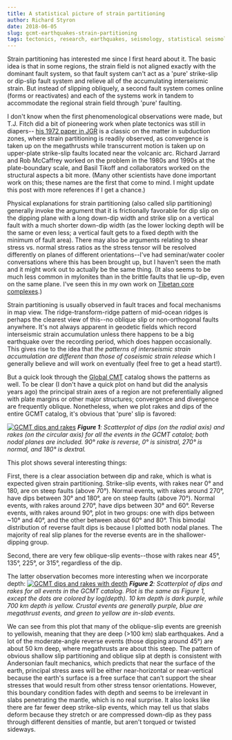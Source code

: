 ```yaml
---
title: A statistical picture of strain partitioning
author: Richard Styron
date: 2018-06-05
slug: gcmt-earthquakes-strain-partitioning
tags: tectonics, research, earthquakes, seismology, statistical seismology
---
```


Strain partitioning has interested me since I first heard about it. The basic 
idea is that in some regions, the strain field is not aligned exactly with the 
dominant fault system, so that fault system can't act as a 'pure' strike-slip 
or dip-slip fault system and relieve all of the accumulating interseismic 
strain. But instead of slipping obliquely, a second fault system comes online 
(forms or reactivates) and each of the systems work in tandem to accommodate 
the regional strain field through 'pure' faulting.

I don't know when the first phenomenological observations were made, but T.J. 
Fitch did a bit of pioneering work when plate tectonics was still in diapers-- 
[his 1972 paper in 
JGR](https://agupubs.onlinelibrary.wiley.com/doi/full/10.1029/JB077i023p04432) 
is a classic on the matter in subduction zones, where strain partitioning is 
readily observed, as convergence is taken up on the megathrusts while 
transcurrent motion is taken up on upper-plate strike-slip faults located near 
the volcanic arc. Richard Jarrard and Rob McCaffrey worked on the problem in 
the 1980s and 1990s at the plate-boundary scale, and Basil Tikoff and 
collaborators worked on the structural aspects a bit more. (Many other 
scientists have done important work on this; these names are the first that 
come to mind. I might update this post with more references if I get a chance.)

Physical explanations for strain partitioning (also called slip partitioning) 
generally invoke the argument that it is frictionally favorable for dip slip on 
the dipping plane with a long down-dip width and strike slip on a vertical 
fault with a much shorter down-dip width (as the lower locking depth will be 
the same or even less; a vertical fault gets to a fixed depth with the minimum 
of fault area). There may also be arguments relating to shear stress vs. normal 
stress ratios as the stress tensor will be resolved differently on planes of 
different orientations--I've had seminar/water cooler conversations where this 
has been brought up, but I haven't seen the math and it might work out to 
actually be the same thing. (It also seems to be much less common in mylonites 
than in the brittle faults that lie up-dip, even on the same plane. I've seen 
this in my own work on [Tibetan core 
complexes](https://agupubs.onlinelibrary.wiley.com/doi/full/10.1002/tect.20053).)

Strain partitioning is usually observed in fault traces and focal mechanisms in 
map view. The ridge-transform-ridge pattern of mid-ocean ridges is perhaps the 
clearest view of this--no oblique slip or non-orthogonal faults anywhere. It's 
not always apparent in geodetic fields which record interseismic strain 
accumulation unless there happens to be a big earthquake over the recording 
period, which does happen occasionally. This gives rise to the idea that *the 
patterns of interseismic strain accumulation are different than those of 
coseismic strain release* which I generally believe and will work on eventually 
(feel free to get a head start!).

But a quick look through the [Global CMT](http://www.globalcmt.org/) catalog 
shows the patterns as well. To be clear (I don't have a quick plot on hand but 
did the analysis years ago) the principal strain axes of a region are not 
preferentially aligned with plate margins or other major structures; 
convergence and divergence are frequently oblique. Nonetheless, when we plot 
rakes and dips of the entire GCMT catalog, it's obvious that 'pure' slip is 
favored:

[![GCMT dips and rakes][gcmt_1]][gcmt_1]
*__Figure 1__: Scatterplot of dips (on the radial axis) and rakes (on the 
circular axis) for all the events in the GCMT catalot; both nodal planes are 
included.  90° rake is reverse, 0° is sinistral, 270° is normal, and 180° is 
dextral.*

This plot shows several interesting things: 

First, there is a clear association between dip and rake, which is what is 
expected given strain partitioning. Strike-slip events, with rakes near 0° and 
180, are on steep faults (above 70°). Normal events, with rakes around 270°, 
have dips between 30° and 180°, are on steep faults (above 70°). Normal events, 
with rakes around 270°, have dips between 30° and 60°. Reverse events, with 
rakes around 90°, plot in two groups: one with dips between ~10° and 40°, and 
the other between about 60° and 80°. This bimodal distribution of reverse fault 
dips is because I plotted both nodal planes. The majority of real slip planes 
for the reverse events are in the shallower-dipping group.

Second, there are very few oblique-slip events--those with rakes near 45°, 
135°, 225°, or 315°, regardless of the dip.

The latter observation becomes more interesting when we incorporate depth:
[![GCMT dips and rakes with depth][gcmt_2]][gcmt_2]
*__Figure 2__: Scatterplot of dips and rakes for all events in the GCMT 
catalog. Plot is the same as Figure 1, except the dots are colored by 
log(depth). 10 km depth is dark purple, while 700 km depth is yellow. Crustal 
events are generally purple, blue are megathrust events, and green to yellow 
are in-slab events.*

We can see from this plot that many of the oblique-slip events are greenish to 
yellowish, meaning that they are deep (>100 km) slab earthquakes. And a lot of 
the moderate-angle reverse events (those dipping around 45°) are about 50 km 
deep, where megathrusts are about this steep. The pattern of obvious shallow 
slip partitioning and oblique slip at depth is consistent with Andersonian 
fault mechanics, which predicts that near the surface of the earth, principal 
stress axes will be either near-horizontal or near-vertical because the earth's 
surface is a free surface that can't support the shear stresses that would 
result from other stress tensor orientations. However, this boundary condition 
fades with depth and seems to be irrelevant in slabs penetrating the mantle, 
which is no real surprise. It also looks like there are far fewer deep 
strike-slip events, which may tell us that slabs deform because they stretch or 
are compressed down-dip as they pass through different densities of mantle, but 
aren't torqued or twisted sideways.

[gcmt_1]: {static}/images/2018/gcmt_rake_dip_1.png
[gcmt_2]: {static}/images/2018/gcmt_rake_dip_2.png


